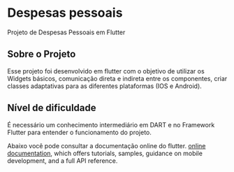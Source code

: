 # Despesas pessoais

Projeto de Despesas Pessoais em Flutter

## Sobre o Projeto

Esse projeto foi desenvolvido em flutter com o objetivo de utilizar os Widgets básicos, comunicação direta e indireta entre os componentes,
criar classes adaptativas para as diferentes plataformas (IOS e Android).

## Nível de dificuldade

É necessário um conhecimento intermediário em DART e no Framework Flutter para entender o funcionamento do projeto.

Abaixo você pode consultar a documentação online do flutter.
[online documentation](https://flutter.dev/docs), which offers tutorials,
samples, guidance on mobile development, and a full API reference.
